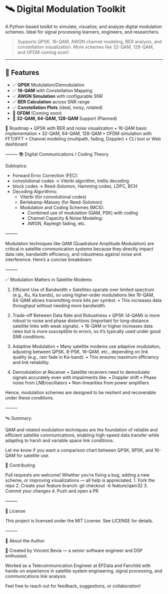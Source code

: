 # 🛰️ Digital Modulation Toolkit

A Python-based toolkit to simulate, visualize, and analyze digital modulation schemes. Ideal for signal processing learners, engineers, and researchers.

> Supports QPSK, 16-QAM, AWGN channel modeling, BER analysis, and constellation visualization. More schemes like 32-QAM, 128-QAM, and OFDM coming soon!

---

## 📡 Features

- ✅ **QPSK** Modulation/Demodulation
- ✅ **16-QAM** with Constellation Mapping
- ✅ **AWGN Simulation** with configurable SNR
- ✅ **BER Calculation** across SNR range
- ✅ **Constellation Plots** (ideal, noisy, rotated)
- 🚧 **OFDM** (Coming soon)
- 🚧 **32-QAM, 64-QAM, 128-QAM** Support (Planned)

🎯 Roadmap
	•	QPSK with BER and noise visualization
	•	16-QAM basic implementation
	•	32-QAM, 64-QAM, 128-QAM
	•	OFDM simulation with FFT/IFFT
	•	Channel modeling (multipath, fading, Doppler)
	•	CLI tool or Web dashboard

⸻
📚 Digital Communications / Coding Theory

Subtopics:
- Forward Error Correction (FEC):
- convolutional codes → Viterbi algorithm, trellis decoding 
- block codes → Reed-Solomon, Hamming codes, LDPC, BCH 
- Decoding Algorithms:
  - Viterbi (for convolutional codes)
  - Berlekamp-Massey (for Reed-Solomon)
  - Modulation and Coding Schemes (MCS):
    - Combined use of modulation (QAM, PSK) with coding 
    - Channel Capacity & Noise Modeling:
    - AWGN, Rayleigh fading, etc.

⸻

Modulation techniques like QAM (Quadrature Amplitude Modulation) are critical in satellite communication systems because they directly impact data rate, bandwidth efficiency, and robustness against noise and interference. Here’s a concise breakdown:

⸻

✅ Modulation Matters in Satellite Modems

1. Efficient Use of Bandwidth
	•	Satellites operate over limited spectrum (e.g., Ku, Ka bands), so using higher-order modulations like 16-QAM, 64-QAM allows transmitting more bits per symbol.
	•	This increases data throughput without needing more bandwidth.

2. Trade-off Between Data Rate and Robustness
	•	QPSK (4-QAM) is more robust to noise and phase distortions (important for long-distance satellite links with weak signals).
	•	16-QAM or higher increases data rates but is more susceptible to errors, so it’s typically used under good SNR conditions.

3. Adaptive Modulation
	•	Many satellite modems use adaptive modulation, adjusting between QPSK, 8-PSK, 16-QAM, etc., depending on link quality (e.g., rain fade in Ka-band).
	•	This ensures maximum efficiency and link reliability.

4. Demodulation at Receiver
	•	Satellite receivers need to demodulate signals accurately even with impairments like:
	•	Doppler shift
	•	Phase noise from LNB/oscillators
	•	Non-linearities from power amplifiers

Hence, modulation schemes are designed to be resilient and recoverable under these conditions.

⸻

🛰️ Summary:

QAM and related modulation techniques are the foundation of reliable and efficient satellite communications, enabling high-speed data transfer while adapting to harsh and variable space link conditions.

Let me know if you want a comparison chart between QPSK, 8PSK, and 16-QAM for satellite use.

🤝 Contributing

Pull requests are welcome! Whether you’re fixing a bug, adding a new scheme, or improving visualizations — all help is appreciated.
	1.	Fork the repo
	2.	Create your feature branch: git checkout -b feature/qam32
	3.	Commit your changes
	4.	Push and open a PR

⸻

📘 License

This project is licensed under the MIT License. See LICENSE for details.

⸻

📡 About the Author

👋 Created by Vincent Bevia — a senior software engineer and DSP enthusiast.

Worked as a Telecommunication Engineer at EFData and Fairchild with hands-on experience in satellite system engineering, signal processing, and communications link analysis.

Feel free to reach out for feedback, suggestions, or collaboration!

